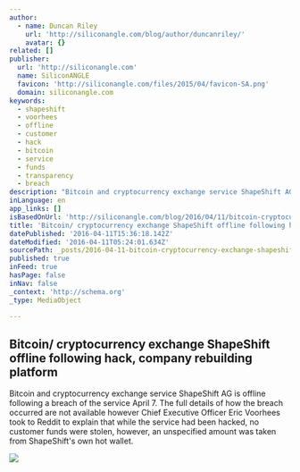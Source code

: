 ```yaml
---
author:
  - name: Duncan Riley
    url: 'http://siliconangle.com/blog/author/duncanriley/'
    avatar: {}
related: []
publisher:
  url: 'http://siliconangle.com'
  name: SiliconANGLE
  favicon: 'http://siliconangle.com/files/2015/04/favicon-SA.png'
  domain: siliconangle.com
keywords:
  - shapeshift
  - voorhees
  - offline
  - customer
  - hack
  - bitcoin
  - service
  - funds
  - transparency
  - breach
description: "Bitcoin and cryptocurrency exchange service ShapeShift AG is offline following a breach of the service April 7. The full details of how the breach occurred are not available however Chief Executive Officer Eric Voorhees took to Reddit to explain that while the service had been hacked, no customer funds were stolen, however, an unspecified amount was taken from ShapeShift's own hot wallet."
inLanguage: en
app_links: []
isBasedOnUrl: 'http://siliconangle.com/blog/2016/04/11/bitcoin-cryptocurrency-exchange-shapeshift-offline-following-hack-company-rebuilding-platform/'
title: 'Bitcoin/ cryptocurrency exchange ShapeShift offline following hack, company rebuilding platform'
datePublished: '2016-04-11T15:36:18.142Z'
dateModified: '2016-04-11T05:24:01.634Z'
sourcePath: _posts/2016-04-11-bitcoin-cryptocurrency-exchange-shapeshift-offline-followin.md
published: true
inFeed: true
hasPage: false
inNav: false
_context: 'http://schema.org'
_type: MediaObject

---
```

<article style=""><h1>Bitcoin/ cryptocurrency exchange ShapeShift offline following hack, company rebuilding platform</h1><p>Bitcoin and cryptocurrency exchange service ShapeShift AG is offline following a breach of the service April 7. The full details of how the breach occurred are not available however Chief Executive Officer Eric Voorhees took to Reddit to explain that while the service had been hacked, no customer funds were stolen, however, an unspecified amount was taken from ShapeShift's own hot wallet.</p><img src="http://siliconangle.com/files/2015/09/shapeshift.jpg" /></article>
